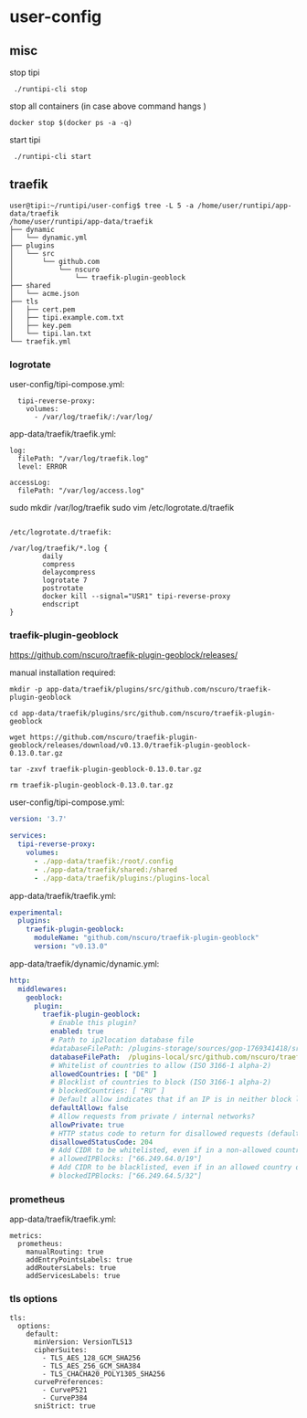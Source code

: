 # user-config

## misc

stop tipi

```
 ./runtipi-cli stop
```

stop all containers (in case above command hangs )

```
docker stop $(docker ps -a -q)
```

start tipi

```
 ./runtipi-cli start
```

## traefik

```
user@tipi:~/runtipi/user-config$ tree -L 5 -a /home/user/runtipi/app-data/traefik
/home/user/runtipi/app-data/traefik
├── dynamic
│   └── dynamic.yml
├── plugins
│   └── src
│       └── github.com
│           └── nscuro
│               └── traefik-plugin-geoblock
├── shared
│   └── acme.json
├── tls
│   ├── cert.pem
│   ├── tipi.example.com.txt
│   ├── key.pem
│   └── tipi.lan.txt
└── traefik.yml
```

### logrotate

user-config/tipi-compose.yml:

```
  tipi-reverse-proxy:
    volumes:
      - /var/log/traefik/:/var/log/
```

app-data/traefik/traefik.yml:

```
log:
  filePath: "/var/log/traefik.log"
  level: ERROR

accessLog:
  filePath: "/var/log/access.log"
```
sudo mkdir /var/log/traefik
sudo vim /etc/logrotate.d/traefik
```

/etc/logrotate.d/traefik:
```

```
/var/log/traefik/*.log {
        daily
        compress
        delaycompress
        logrotate 7
        postrotate
        docker kill --signal="USR1" tipi-reverse-proxy
        endscript
}
```

### traefik-plugin-geoblock

https://github.com/nscuro/traefik-plugin-geoblock/releases/

manual installation required:

```
mkdir -p app-data/traefik/plugins/src/github.com/nscuro/traefik-plugin-geoblock

cd app-data/traefik/plugins/src/github.com/nscuro/traefik-plugin-geoblock

wget https://github.com/nscuro/traefik-plugin-geoblock/releases/download/v0.13.0/traefik-plugin-geoblock-0.13.0.tar.gz

tar -zxvf traefik-plugin-geoblock-0.13.0.tar.gz

rm traefik-plugin-geoblock-0.13.0.tar.gz
```
user-config/tipi-compose.yml:

```yml
version: '3.7'

services:
  tipi-reverse-proxy:
    volumes:
      - ./app-data/traefik:/root/.config
      - ./app-data/traefik/shared:/shared
      - ./app-data/traefik/plugins:/plugins-local
```
app-data/traefik/traefik.yml:

```yml
experimental:
  plugins:
    traefik-plugin-geoblock:
      moduleName: "github.com/nscuro/traefik-plugin-geoblock"
      version: "v0.13.0"
```

app-data/traefik/dynamic/dynamic.yml:

```yml
http:
  middlewares:
    geoblock:
      plugin:
        traefik-plugin-geoblock:
          # Enable this plugin?
          enabled: true
          # Path to ip2location database file
          #databaseFilePath: /plugins-storage/sources/gop-1769341418/src/github.com/nscuro/traefik-plugin-geoblock/IP2LOCATION-LITE-DB1.IPV6.BIN
          databaseFilePath:  /plugins-local/src/github.com/nscuro/traefik-plugin-geoblock/IP2LOCATION-LITE-DB1.IPV6.BIN
          # Whitelist of countries to allow (ISO 3166-1 alpha-2)
          allowedCountries: [ "DE" ]
          # Blocklist of countries to block (ISO 3166-1 alpha-2)
          # blockedCountries: [ "RU" ]
          # Default allow indicates that if an IP is in neither block list nor allow lists, it should be allowed.
          defaultAllow: false
          # Allow requests from private / internal networks?
          allowPrivate: true
          # HTTP status code to return for disallowed requests (default: 403)
          disallowedStatusCode: 204
          # Add CIDR to be whitelisted, even if in a non-allowed country
          # allowedIPBlocks: ["66.249.64.0/19"]
          # Add CIDR to be blacklisted, even if in an allowed country or IP block
          # blockedIPBlocks: ["66.249.64.5/32"]
```

### prometheus

app-data/traefik/traefik.yml:

```
metrics:
  prometheus:
    manualRouting: true
    addEntryPointsLabels: true
    addRoutersLabels: true
    addServicesLabels: true
```

### tls options

```
tls:
  options:
    default:
      minVersion: VersionTLS13
      cipherSuites:
        - TLS_AES_128_GCM_SHA256
        - TLS_AES_256_GCM_SHA384
        - TLS_CHACHA20_POLY1305_SHA256
      curvePreferences:
        - CurveP521
        - CurveP384
      sniStrict: true
```